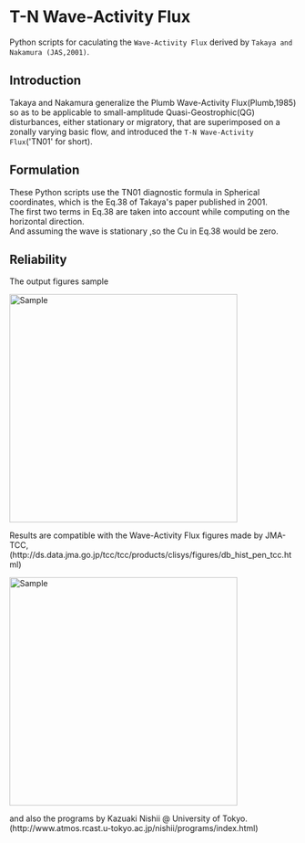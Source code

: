 # T-N Wave-Activity Flux
Python scripts for caculating the `Wave-Activity Flux` derived by `Takaya and Nakamura (JAS,2001)`.
## Introduction 
Takaya and Nakamura generalize the Plumb Wave-Activity Flux(Plumb,1985) so as to be applicable to small-amplitude Quasi-Geostrophic(QG) disturbances, either stationary or migratory, that are superimposed on a zonally varying basic flow, and introduced the `T-N Wave-Activity Flux`('TN01' for short).
## Formulation
These Python scripts use the TN01 diagnostic formula in Spherical coordinates, which is the Eq.38 of Takaya's paper published in 2001.<br>
The first two terms in Eq.38 are taken into account while computing on the horizontal direction.<br>
And assuming the wave is stationary ,so the Cu in Eq.38 would be zero.
## Reliability
The output figures sample
<p align="left">
    <img src="https://github.com/laishenggx/T-N_Wave-Activity-Flux/raw/master/jan1981.png" alt="Sample"  width="400">
</p>
Results are compatible with the Wave-Activity Flux figures made by JMA-TCC,<br>
(http://ds.data.jma.go.jp/tcc/tcc/products/clisys/figures/db_hist_pen_tcc.html)<br>
<p align="left">
    <img src="https://github.com/laishenggx/T-N_Wave-Activity-Flux/raw/master/psnh_mon_hist_waf300_198101.png" alt="Sample"  width="400">
</p>
and also the programs by Kazuaki Nishii @ University of Tokyo.<br>
(http://www.atmos.rcast.u-tokyo.ac.jp/nishii/programs/index.html)
